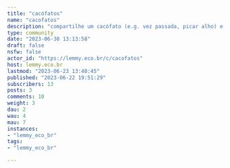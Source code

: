 ```yaml
---
title: "cacófatos" 
name: "cacofatos"
description: "compartilhe um cacófato (e.g. vez passada, picar alho) e seja feliz"
type: community
date: "2023-06-30 13:13:58"
draft: false
nsfw: false
actor_id: "https://lemmy.eco.br/c/cacofatos"
host: lemmy.eco.br
lastmod: "2023-06-23 13:40:45"
published: "2023-06-22 19:51:29"
subscribers: 13
posts: 3
comments: 10
weight: 3
dau: 2
wau: 4
mau: 7
instances:
- "lemmy_eco_br"
tags: 
- "lemmy_eco_br"

---
```

